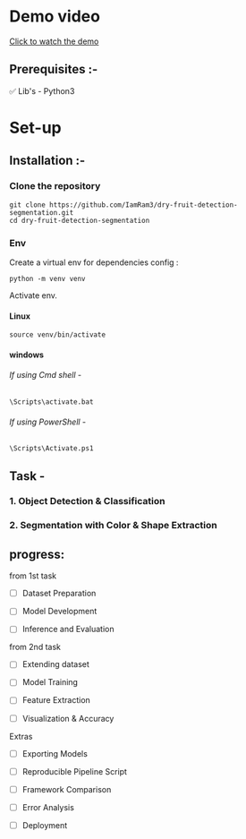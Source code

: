 # Demo video
[Click to watch the demo]()

## Prerequisites :-
✅ Lib's - Python3

# Set-up

## Installation :- 

### Clone the repository

    git clone https://github.com/IamRam3/dry-fruit-detection-segmentation.git
    cd dry-fruit-detection-segmentation

### Env

Create a virtual env for dependencies config :

    python -m venv venv

Activate env.

#### Linux
    source venv/bin/activate

#### windows
###### If using Cmd shell -
    \Scripts\activate.bat
###### If using PowerShell -
    \Scripts\Activate.ps1
    

## Task -

### 1. Object Detection & Classification



 

### 2. Segmentation with Color & Shape Extraction


## progress:
from 1st task
- [ ] Dataset Preparation
- [ ] Model Development
- [ ] Inference and Evaluation


from 2nd task
- [ ] Extending dataset
- [ ] Model Training
- [ ] Feature Extraction
- [ ] Visualization & Accuracy


 Extras
 - [ ] Exporting Models
 - [ ] Reproducible Pipeline Script
 - [ ] Framework Comparison
 - [ ] Error Analysis
 - [ ] Deployment

